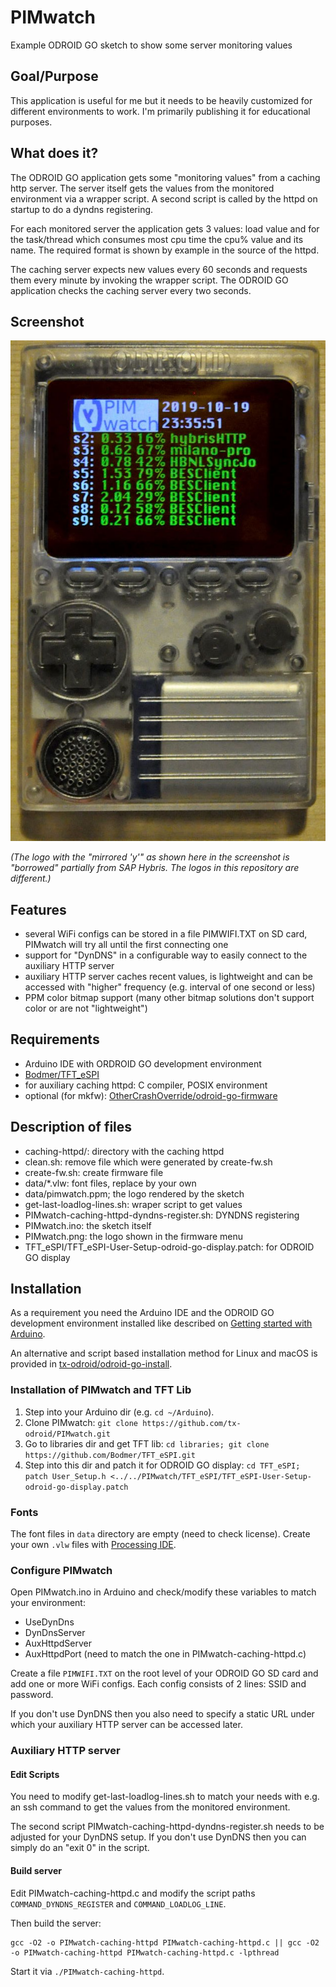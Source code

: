 # PIMwatch
Example ODROID GO sketch to show some server monitoring values


## Goal/Purpose

This application is useful for me but it needs to be heavily customized for
different environments to work.
I'm primarily publishing it for educational purposes.

## What does it?

The ODROID GO application gets some "monitoring values" from a caching http
server. The server itself gets the values from the monitored environment via
a wrapper script. A second script is called by the httpd on startup to do a
dyndns registering.

For each monitored server the application gets 3 values: load value and for
the task/thread which consumes most cpu time the cpu% value and its name.
The required format is shown by example in the source of the httpd.

The caching server expects new values every 60 seconds and requests them
every minute by invoking the wrapper script. The ODROID GO application
checks the caching server every two seconds.

## Screenshot

![Screenshot](https://raw.githubusercontent.com/tx-odroid/PIMwatch/master/PIMwatch-screenshot.jpg)

_(The logo with the "mirrored 'y'" as shown here in the screenshot is "borrowed" partially from SAP Hybris. The logos in this repository are different.)_

## Features

   * several WiFi configs can be stored in a file PIMWIFI.TXT on SD card, PIMwatch will try all until the first connecting one
   * support for "DynDNS" in a configurable way to easily connect to the auxiliary HTTP server
   * auxiliary HTTP server caches recent values, is lightweight and can be accessed with "higher" frequency (e.g. interval of one second or less)
   * PPM color bitmap support (many other bitmap solutions don't support color or are not "lightweight")

## Requirements

   * Arduino IDE with ORDROID GO development environment
   * [Bodmer/TFT\_eSPI](https://github.com/Bodmer/TFT_eSPI)
   * for auxiliary caching httpd: C compiler, POSIX environment
   * optional (for mkfw): [OtherCrashOverride/odroid-go-firmware](https://github.com/OtherCrashOverride/odroid-go-firmware)

## Description of files

   * caching-httpd/: directory with the caching httpd
   * clean.sh: remove file which were generated by create-fw.sh
   * create-fw.sh: create firmware file
   * data/\*.vlw: font files, replace by your own
   * data/pimwatch.ppm; the logo rendered by the sketch
   * get-last-loadlog-lines.sh: wraper script to get values
   * PIMwatch-caching-httpd-dyndns-register.sh: DYNDNS registering
   * PIMwatch.ino: the sketch itself
   * PIMwatch.png: the logo shown in the firmware menu
   * TFT\_eSPI/TFT\_eSPI-User-Setup-odroid-go-display.patch: for ODROID GO display

## Installation

As a requirement you need the Arduino IDE and the ODROID GO development environment installed like described on
[Getting started with Arduino](https://wiki.odroid.com/odroid_go/arduino/01_arduino_setup).

An alternative and script based installation method for Linux and macOS is provided in
[tx-odroid/odroid-go-install](https://github.com/tx-odroid/odroid-go-install).

### Installation of PIMwatch and TFT Lib

1. Step into your Arduino dir (e.g. `cd ~/Arduino`).
2. Clone PIMwatch: `git clone https://github.com/tx-odroid/PIMwatch.git`
3. Go to libraries dir and get TFT lib: `cd libraries; git clone https://github.com/Bodmer/TFT_eSPI.git`
4. Step into this dir and patch it for ODROID GO display: `cd TFT_eSPI; patch User_Setup.h <../../PIMwatch/TFT_eSPI/TFT_eSPI-User-Setup-odroid-go-display.patch`

### Fonts

The font files in `data` directory are empty (need to check license). Create your own `.vlw` files with 
[Processing IDE](https://processing.org/).

### Configure PIMwatch

Open PIMwatch.ino in Arduino and check/modify these variables to match your environment:

   * UseDynDns
   * DynDnsServer
   * AuxHttpdServer
   * AuxHttpdPort (need to match the one in PIMwatch-caching-httpd.c)

Create a file `PIMWIFI.TXT` on the root level of your ODROID GO SD card and add one or more WiFi configs. Each config consists of 2 lines: SSID and password.

If you don't use DynDNS then you also need to specify a static URL under which your auxiliary HTTP server can be accessed later.

### Auxiliary HTTP server

#### Edit Scripts

You need to modify get-last-loadlog-lines.sh to match your needs with e.g. an ssh command to get the values from the monitored environment.

The second script PIMwatch-caching-httpd-dyndns-register.sh needs to be adjusted for your DynDNS setup. If you don't use DynDNS then you can simply do an "exit 0" in the script.

#### Build server

Edit PIMwatch-caching-httpd.c and modify the script paths `COMMAND_DYNDNS_REGISTER` and `COMMAND_LOADLOG_LINE`.

Then build the server:

    gcc -O2 -o PIMwatch-caching-httpd PIMwatch-caching-httpd.c || gcc -O2 -o PIMwatch-caching-httpd PIMwatch-caching-httpd.c -lpthread

Start it via `./PIMwatch-caching-httpd`.



